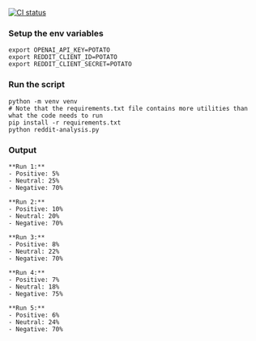[![CI status](https://github.com/LaurentDumont/reddit-openai-sentiment-checker/actions/workflows/main.yml/badge.svg)](https://github.com/LaurentDumont/reddit-openai-sentiment-checker/actions/workflows/main.yml)

### Setup the env variables
```
export OPENAI_API_KEY=POTATO
export REDDIT_CLIENT_ID=POTATO
export REDDIT_CLIENT_SECRET=POTATO
```

### Run the script
```
python -m venv venv
# Note that the requirements.txt file contains more utilities than what the code needs to run
pip install -r requirements.txt
python reddit-analysis.py
```

### Output
```
**Run 1:**
- Positive: 5%
- Neutral: 25%
- Negative: 70%

**Run 2:**
- Positive: 10%
- Neutral: 20%
- Negative: 70%

**Run 3:**
- Positive: 8%
- Neutral: 22%
- Negative: 70%

**Run 4:**
- Positive: 7%
- Neutral: 18%
- Negative: 75%

**Run 5:**
- Positive: 6%
- Neutral: 24%
- Negative: 70%
```